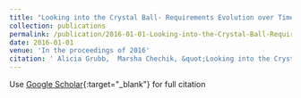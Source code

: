 ```yaml
---
title: "Looking into the Crystal Ball- Requirements Evolution over Time"
collection: publications
permalink: /publication/2016-01-01-Looking-into-the-Crystal-Ball-Requirements-Evolution-over-Time
date: 2016-01-01
venue: 'In the proceedings of 2016'
citation: ' Alicia Grubb,  Marsha Chechik, &quot;Looking into the Crystal Ball- Requirements Evolution over Time.&quot; In the proceedings of 2016, 2016.'
---
```

Use [Google Scholar](https://scholar.google.com/scholar?q=Looking+into+the+Crystal+Ball++Requirements+Evolution+over+Time){:target="_blank"} for full citation